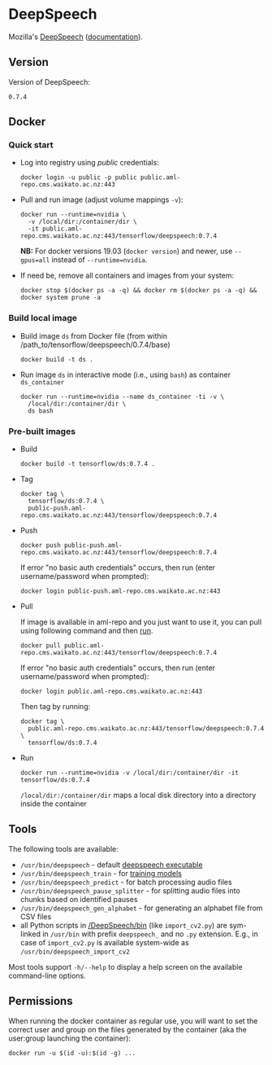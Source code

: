 # DeepSpeech

Mozilla's [DeepSpeech](https://github.com/mozilla/DeepSpeech) ([documentation](https://deepspeech.readthedocs.io/en/v0.7.4/)).


## Version

Version of DeepSpeech:

```
0.7.4
```

## Docker

### Quick start

* Log into registry using *public* credentials:

  ```commandline
  docker login -u public -p public public.aml-repo.cms.waikato.ac.nz:443 
  ```

* Pull and run image (adjust volume mappings `-v`):

  ```commandline
  docker run --runtime=nvidia \
    -v /local/dir:/container/dir \
    -it public.aml-repo.cms.waikato.ac.nz:443/tensorflow/deepspeech:0.7.4
  ```

  **NB:** For docker versions 19.03 (`docker version`) and newer, use `--gpus=all` instead of `--runtime=nvidia`.

* If need be, remove all containers and images from your system:

  ```commandline
  docker stop $(docker ps -a -q) && docker rm $(docker ps -a -q) && docker system prune -a
  ```


### Build local image

* Build image `ds` from Docker file (from within /path_to/tensorflow/deepspeech/0.7.4/base)

  ```commandline
  docker build -t ds .
  ```
  
* Run image `ds` in interactive mode (i.e., using `bash`) as container `ds_container`

  ```commandline
  docker run --runtime=nvidia --name ds_container -ti -v \
    /local/dir:/container/dir \
    ds bash
  ```

### Pre-built images

* Build

  ```commandline
  docker build -t tensorflow/ds:0.7.4 .
  ```
  
* Tag

  ```commandline
  docker tag \
    tensorflow/ds:0.7.4 \
    public-push.aml-repo.cms.waikato.ac.nz:443/tensorflow/deepspeech:0.7.4
  ```
  
* Push

  ```commandline
  docker push public-push.aml-repo.cms.waikato.ac.nz:443/tensorflow/deepspeech:0.7.4
  ```
  If error "no basic auth credentials" occurs, then run (enter username/password when prompted):
  
  ```commandline
  docker login public-push.aml-repo.cms.waikato.ac.nz:443
  ```
  
* Pull

  If image is available in aml-repo and you just want to use it, you can pull using following command and then [run](#run).

  ```commandline
  docker pull public.aml-repo.cms.waikato.ac.nz:443/tensorflow/deepspeech:0.7.4
  ```
  If error "no basic auth credentials" occurs, then run (enter username/password when prompted):
  
  ```commandline
  docker login public.aml-repo.cms.waikato.ac.nz:443
  ```
  Then tag by running:
  
  ```commandline
  docker tag \
    public.aml-repo.cms.waikato.ac.nz:443/tensorflow/deepspeech:0.7.4 \
    tensorflow/ds:0.7.4
  ```
  
* <a name="run">Run</a>

  ```commandline
  docker run --runtime=nvidia -v /local/dir:/container/dir -it tensorflow/ds:0.7.4
  ```
  `/local/dir:/container/dir` maps a local disk directory into a directory inside the container


## Tools

The following tools are available:

* `/usr/bin/deepspeech` - default [deepspeech executable](https://deepspeech.readthedocs.io/en/v0.7.4/)
* `/usr/bin/deepspeech_train` - for [training models](https://deepspeech.readthedocs.io/en/v0.7.4/TRAINING.html)
* `/usr/bin/deepspeech_predict` - for batch processing audio files
* `/usr/bin/deepspeech_pause_splitter` - for splitting audio files into chunks based on identified pauses
* `/usr/bin/deepspeech_gen_alphabet` - for generating an alphabet file from CSV files
* all Python scripts in [/DeepSpeech/bin](https://github.com/mozilla/DeepSpeech/tree/v0.7.4/bin) (like `import_cv2.py`) are sym-linked
  in `/usr/bin` with prefix `deepspeech_` and no `.py` extension. E.g., in case 
  of `import_cv2.py` is available system-wide as `/usr/bin/deepspeech_import_cv2`

Most tools support `-h/--help` to display a help screen on the available command-line options.

## Permissions

When running the docker container as regular use, you will want to set the correct
user and group on the files generated by the container (aka the user:group launching
the container):

```commandline
docker run -u $(id -u):$(id -g) ...
```
